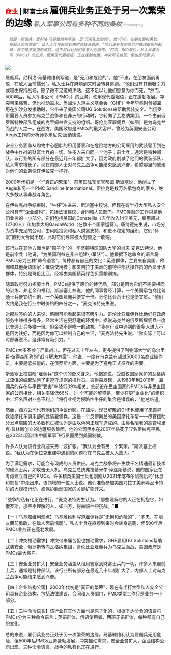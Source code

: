 <span style="color:#E3120B; font-size:14.9pt; font-weight:bold;">商业</span> <span style="color:#000000; font-size:14.9pt; font-weight:bold;">| 财富士兵</span>
<span style="color:#000000; font-size:21.0pt; font-weight:bold;">雇佣兵业务正处于另一次繁荣的边缘</span>
<span style="color:#808080; font-size:14.9pt; font-weight:bold; font-style:italic;">私人军事公司有多种不同的条纹</span>
<span style="color:#808080; font-size:6.2pt;">2025年10月23日</span>

<div style="padding:8px 12px; color:#666; font-size:9.0pt; font-style:italic; margin:12px 0;">摘要：雇佣兵，尼科洛·马基雅维利写道，是"无用和危险的"。他"不忠，在朋友面前勇敢，在敌人面前懦弱"。私人士兵在麻烦到来时会转身逃跑。"他们没有其他吸引力或理由保持战场，除了微不足道的津贴，这不足以让他们愿意为你而死。"然而，500年后，私人军事公司（PMCs）的业务，使用现代委婉语，正在蓬勃发展。冲突带来痛苦，但也推动需求。</div>

![](../images/049_The_mercenary_business_is_on_the_brink_of_another_boom/p0219_img01.jpeg)

雇佣兵，尼科洛·马基雅维利写道，是"无用和危险的"。他"不忠，在朋友面前勇敢，在敌人面前懦弱"。私人士兵在麻烦到来时会转身逃跑。"他们没有其他吸引力或理由保持战场，除了微不足道的津贴，这不足以让他们愿意为你而死。"然而，500年后，私人军事公司（PMCs）的业务，使用现代委婉语，正在蓬勃发展。冲突带来痛苦，但也推动需求。当加沙人道主义基金会（GHF）今年早些时候被雇用在加沙分发援助时，它带来了美国公司UG Solutions来帮助武装安全。当俄罗斯需要人员参加乌克兰战争和在非洲的行动时，它转向了瓦格纳集团，一个由前俄罗斯特种部队组成的克里姆林宫支持的组织。哥伦比亚雇佣兵（如图）是为乌克兰而战的人之一。在西方，美国政府是PMCs的最大客户，曾经为英国安全公司Aegis工作的分析师多米尼克·唐纳德说。

安全业务涵盖从购物中心肥胖的租用警察和在危险地方的公司雇用的武装警卫到在战争中作战的财富士兵的一切。许多人来自同一个池子：前士兵，通常是特种部队。该行业的所有部分在最近几十年都扩大了，因为政府削减了他们的武装部队，私人需求增长了。现在内部人士对乌克兰战争可能结束感到兴奋，希望那里的重建对他们的业务像在伊拉克一样好。

2000年代初是一个"真正的繁荣"，前英国陆军军官蒂姆·斯派塞说，他创立了Aegis和另一个PMC Sandline International。伊拉克是数万名承包商的家乡，绝大多数从事非战斗角色。

在伊拉克战争结束时，"牛仔"冲进来，斯派塞中校说。但现在有半打大型私人安全公司具有"企业结构"，包括法律建议、合同和人员部门。PMC类型的工作只是他们业务的一小部分。它们包括美国的Constellis（去年收入14亿美元，雇用超过12700人）和加拿大的GardaWorld（在数十个国家运营）。唐纳德先生说，市场分为资本充足的公司，由风险投资和私人财富支持，和更不稳定的组织，它们"休眠"直到大合同出现，此时它们经常被大野兽之一收购。

该行业在其他方面也是"原子化"的，华盛顿特区国防大学的肖恩·麦克法特说，他是前伞兵（他说，"为美国利益在非洲组建小军队"）。他根据下达命令的语言将PMCs分为三种"命令语言"，每种都有自己的文化：英语群体，主要来自美国、欧洲和其他英语国家；俄语使用者；和来自拉丁美洲的前特种部队操作员的西班牙语群体，特别是哥伦比亚，经常由美国精英绿色贝雷帽训练。

随着政府努力招募士兵，PMCs提供了廉价的替代品，部分是因为它们不需要相同的训练、养老金和福利。斯派塞上校说，他的同事曾经计算，一个美国承包商比普通士兵便宜约七倍，一个英国雇佣兵便宜十倍。哥伦比亚战士也是便宜货。"他们大约是我在行业中时价格的四分之一，"麦克法特先生说。

对那些签约的人来说，薪酬可能看起来很有吸引力。哥伦比亚雇佣兵比他们在政府服务中赚得多得多，经常生活在更舒适的环境中。据说乌克兰的俄罗斯雇佣兵一度比普通士兵多赚一倍。但金钱不是唯一的动机。"我在行业中遇到的很多人进入不是因为钱好，而是因为你可以控制自己的生活，"麦克法特先生说。"你实际上可以对部署说不。这非常有吸引力。"

PMCs大多不参与严重战斗。但在过去十年左右，更多提供了利物浦大学的乌尔里希·彼得森所称的"战斗解决方案"。他说，一度在乌克兰有超过50000名商业操作员，主要是低技能的，在俄罗斯方面，主要是为了避免正式征兵的需要。

斯派塞上校哀叹"雇佣兵"这个词的贬义含义。他抱怨说，受威权国家保护的瓦格纳式流氓的崛起玷污了更遵守规则的操作员。彼得森发现，从1980年到2016年，雇佣兵的存在与平民"受害"率降低39%相关。总部设在民主国家的PMCs与非民主国家的公司相比，相关率降低66%。（一个可能的解释是，至少在更"企业化"的组织中，坏名声对业务不利。）"将行业视为侵略性牛仔的集合是错误的，"他总结道。

然而，西方公司也有他们的争议份额。在加沙，现已解散的GHF也使用了来自异教徒摩托车俱乐部的武装雇佣兵，这是一个反伊斯兰的美国摩托车帮——尽管援助分发点周围的大多数死亡被认为是由以色列正规军造成的。由臭名昭著的高管埃里克·普林斯创立的边疆服务集团，他的公司黑水在2007年杀死了17名伊拉克平民，在2023年因训练中国军事飞行员而受到美国制裁。

许多人认为该行业将迎来另一波扩张。"我认为会有另一个繁荣，"斯派塞上校说。"我认为在伊拉克重建中遇到的问题将在乌克兰被大大放大。"

为了满足需求，可能会有现成的人员供应。乌克兰战争将产生数千名精通最新技术的硬汉士兵，如攻击无人机。乌克兰总统弗拉基米尔·泽连斯基说，他的国家正在考虑建立自己的PMCs。许多精英美国士兵也刚刚从2021年喀布尔陷落后的"休息和恢复"中走出来，该领域的一位人士说。他们准备参加美国对拉丁美洲毒品卡特尔的大规模行动，或保护脆弱国家的关键矿物开采。

"战争的私有化正在进行，"麦克法特先生认为。"那些理解它的人正在拥抱它，如俄罗斯，那些不理解的人，如西方，将面临一些挑战。"■

【一｜马基雅维利观点】马基雅维利写道雇佣兵是"无用和危险的"，"不忠，在朋友面前勇敢，在敌人面前懦弱"，私人士兵在麻烦到来时会转身逃跑，但500年后PMCs业务正在蓬勃发展。

【二｜冲突推动需求】冲突带来痛苦但也推动需求，GHF雇用UG Solutions帮助武装安全，俄罗斯转向瓦格纳集团，哥伦比亚雇佣兵为乌克兰而战，美国政府是PMCs最大客户。

【三｜安全业务扩大】安全业务涵盖从租用警察到财富士兵的一切，许多人来自前士兵，通常是特种部队，该行业所有部分在最近几十年都扩大了，内部人士对乌克兰战争可能结束感到兴奋。

【四｜企业结构公司】2000年代初是"真正的繁荣"，现在有半打大型私人安全公司具有企业结构，包括法律建议、合同和人员部门，PMC类型工作只是业务一小部分。

【五｜三种命令语言】该行业在其他方面也是原子化的，根据下达命令的语言将PMCs分为三种命令语言：英语群体、俄语使用者、西班牙语群体，每种都有自己的文化。

总的来说，雇佣兵业务正处于另一次繁荣的边缘。马基雅维利认为雇佣兵无用危险，但500年后PMCs业务蓬勃发展，冲突推动需求，安全业务扩大，企业结构公司出现，三种命令语言，战争的私有化正在进行。
